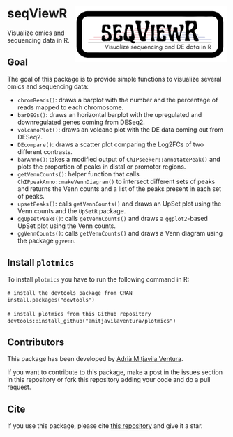 # seqViewR  <img src="seqViewR.png" align="right" alt="" width="350" />

Visualize omics and sequencing data in R.

## Goal

The goal of this package is to provide simple functions to visualize several omics and sequencing data:

* `chromReads()`: draws a barplot with the number and the percentage of reads mapped to each chromosome.
* `barDEGs()`: draws an horizontal barplot with the upregulated and downregulated genes coming from DESeq2.
* `volcanoPlot()`: draws an volcano plot with the DE data coming out from DESeq2.
* `DEcompare()`: draws a scatter plot comparing the Log2FCs of two different contrasts.
* `barAnno()`: takes a modified output of `ChIPseeker::annotatePeak()` and plots the proportion of peaks in distal or promoter regions.
* `getVennCounts()`: helper function that calls `ChIPpeakAnno::makeVennDiagram()` to intersect different sets of peaks and returns the Venn counts and a list of the peaks present in each set of peaks.
* `upsetPeaks()`: calls `getVennCounts()` and draws an UpSet plot using the Venn counts and the `UpSetR` package.
* `ggUpsetPeaks()`: calls `getVennCounts()` and draws a `ggplot2`-based UpSet plot using the Venn counts.
* `ggVennCounts()`: calls `getVennCounts()` and draws a Venn diagram using the package `ggvenn`.

## Install `plotmics` 

To install `plotmics` you have to run the following command in R:

```
# install the devtools package from CRAN
install.packages("devtools")

# install plotmics from this Github repository 
devtools::install_github("amitjavilaventura/plotmics")
```

## Contributors

This package has been developed by [Adrià Mitjavila Ventura](https://amitjavilaventura.github.io). 

If you want to contribute to this package, make a post in the issues section in this repository or fork this repository adding your code and do a pull request.

## Cite

If you use this package, please cite [this repository]() and give it a star.
